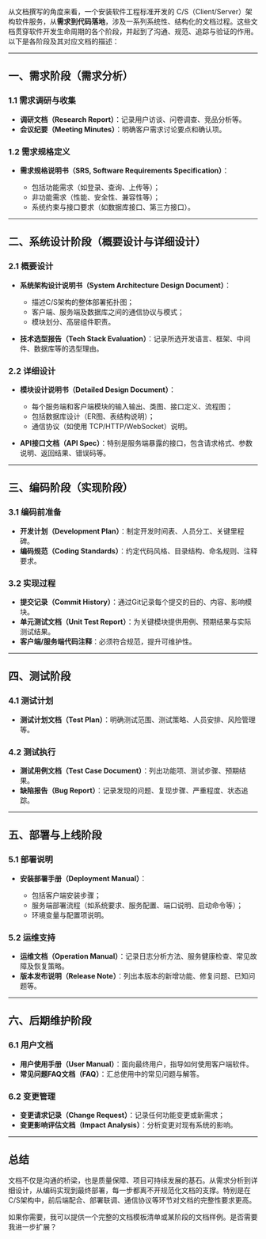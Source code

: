 从文档撰写的角度来看，一个安装软件工程标准开发的 C/S（Client/Server）架构软件服务，从**需求到代码落地**，涉及一系列系统性、结构化的文档过程。这些文档贯穿软件开发生命周期的各个阶段，并起到了沟通、规范、追踪与验证的作用。以下是各阶段及其对应文档的描述：

---

## 一、需求阶段（需求分析）

### 1.1 需求调研与收集

* **调研文档（Research Report）**：记录用户访谈、问卷调查、竞品分析等。
* **会议纪要（Meeting Minutes）**：明确客户需求讨论要点和确认项。

### 1.2 需求规格定义

* **需求规格说明书（SRS, Software Requirements Specification）**：

  * 包括功能需求（如登录、查询、上传等）；
  * 非功能需求（性能、安全性、兼容性等）；
  * 系统约束与接口要求（如数据库接口、第三方接口）。

---

## 二、系统设计阶段（概要设计与详细设计）

### 2.1 概要设计

* **系统架构设计说明书（System Architecture Design Document）**：

  * 描述C/S架构的整体部署拓扑图；
  * 客户端、服务端及数据库之间的通信协议与模式；
  * 模块划分、高层组件职责。

* **技术选型报告（Tech Stack Evaluation）**：记录所选开发语言、框架、中间件、数据库等的选型理由。

### 2.2 详细设计

* **模块设计说明书（Detailed Design Document）**：

  * 每个服务端和客户端模块的输入输出、类图、接口定义、流程图；
  * 包括数据库设计（ER图、表结构说明）；
  * 通信协议（如使用 TCP/HTTP/WebSocket）说明。

* **API接口文档（API Spec）**：特别是服务端暴露的接口，包含请求格式、参数说明、返回结果、错误码等。

---

## 三、编码阶段（实现阶段）

### 3.1 编码前准备

* **开发计划（Development Plan）**：制定开发时间表、人员分工、关键里程碑。
* **编码规范（Coding Standards）**：约定代码风格、目录结构、命名规则、注释要求。

### 3.2 实现过程

* **提交记录（Commit History）**：通过Git记录每个提交的目的、内容、影响模块。
* **单元测试文档（Unit Test Report）**：为关键模块提供用例、预期结果与实际测试结果。
* **客户端/服务端代码注释**：必须符合规范，提升可维护性。

---

## 四、测试阶段

### 4.1 测试计划

* **测试计划文档（Test Plan）**：明确测试范围、测试策略、人员安排、风险管理等。

### 4.2 测试执行

* **测试用例文档（Test Case Document）**：列出功能项、测试步骤、预期结果。
* **缺陷报告（Bug Report）**：记录发现的问题、复现步骤、严重程度、状态追踪。

---

## 五、部署与上线阶段

### 5.1 部署说明

* **安装部署手册（Deployment Manual）**：

  * 包括客户端安装步骤；
  * 服务端部署流程（如系统要求、服务配置、端口说明、启动命令等）；
  * 环境变量与配置项说明。

### 5.2 运维支持

* **运维文档（Operation Manual）**：记录日志分析方法、服务健康检查、常见故障及恢复策略。
* **版本发布说明（Release Note）**：列出本版本的新增功能、修复问题、已知问题等。

---

## 六、后期维护阶段

### 6.1 用户文档

* **用户使用手册（User Manual）**：面向最终用户，指导如何使用客户端软件。
* **常见问题FAQ文档（FAQ）**：汇总使用中的常见问题与解答。

### 6.2 变更管理

* **变更请求记录（Change Request）**：记录任何功能变更或新需求；
* **变更影响评估文档（Impact Analysis）**：分析变更对现有系统的影响。

---

## 总结

文档不仅是沟通的桥梁，也是质量保障、项目可持续发展的基石。从需求分析到详细设计，从编码实现到最终部署，每一步都离不开规范化文档的支撑。特别是在C/S架构中，前后端配合、部署联调、通信协议等环节对文档的完整性要求更高。

如果你需要，我可以提供一个完整的文档模板清单或某阶段的文档样例。是否需要我进一步扩展？
